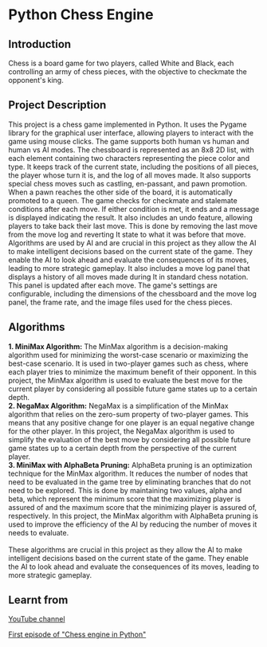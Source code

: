 # Python Chess Engine

## Introduction
Chess is a board game for two players, called White and Black, each controlling an army of chess pieces, with the objective to checkmate the opponent's king. <br>

## Project Description
This project is a chess game implemented in Python. It uses the Pygame library for the graphical user interface, allowing players to interact with the game using mouse clicks. The game supports both human vs human and human vs AI modes. The chessboard is represented as an 8x8 2D list, with each element containing two characters representing the piece color and type. It keeps track of the current state, including the positions of all pieces, the player whose turn it is, and the log of all moves made. It also supports special chess moves such as castling, en-passant, and pawn promotion. When a pawn reaches the other side of the board, it is automatically promoted to a queen.
The game checks for checkmate and stalemate conditions after each move. If either condition is met, it ends and a message is displayed indicating the result. It also includes an undo feature, allowing players to take back their last move. This is done by removing the last move from the move log and reverting It state to what it was before that move. Algorithms are used by AI and are crucial in this project as they allow the AI to make intelligent decisions based on the current state of the game. They enable the AI to look ahead and evaluate the consequences of its moves, leading to more strategic gameplay. It also includes a move log panel that displays a history of all moves made during It in standard chess notation. This panel is updated after each move.
The game's settings are configurable, including the dimensions of the chessboard and the move log panel, the frame rate, and the image files used for the chess pieces.

## Algorithms 
**1. MiniMax Algorithm:** The MinMax algorithm is a decision-making algorithm used for minimizing the worst-case scenario or maximizing the best-case scenario. It is used in two-player games such as chess, where each player tries to minimize the maximum benefit of their opponent. In this project, the MinMax algorithm is used to evaluate the best move for the current player by considering all possible future game states up to a certain depth.<br>
**2. NegaMax Algorithm:** NegaMax is a simplification of the MinMax algorithm that relies on the zero-sum property of two-player games. This means that any positive change for one player is an equal negative change for the other player. In this project, the NegaMax algorithm is used to simplify the evaluation of the best move by considering all possible future game states up to a certain depth from the perspective of the current player.<br>
**3. MiniMax with AlphaBeta Pruning:** AlphaBeta pruning is an optimization technique for the MinMax algorithm. It reduces the number of nodes that need to be evaluated in the game tree by eliminating branches that do not need to be explored. This is done by maintaining two values, alpha and beta, which represent the minimum score that the maximizing player is assured of and the maximum score that the minimizing player is assured of, respectively. In this project, the MinMax algorithm with AlphaBeta pruning is used to improve the efficiency of the AI by reducing the number of moves it needs to evaluate.<br><br>
These algorithms are crucial in this project as they allow the AI to make intelligent decisions based on the current state of the game. They enable the AI to look ahead and evaluate the consequences of its moves, leading to more strategic gameplay.


## Learnt from 
[YouTube channel](https://www.youtube.com/channel/UCaEohRz5bPHywGBwmR18Qww)

[First episode of "Chess engine in Python"](https://www.youtube.com/watch?v=EnYui0e73Rs&ab_channel=EddieSharick)
